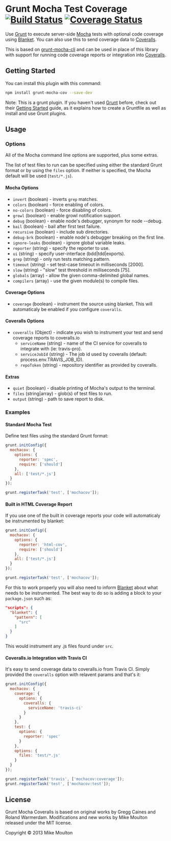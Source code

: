 # Grunt Mocha Test Coverage [![Build Status][travis-image]][travis] [![Coverage Status][coveralls-image]][coveralls]

Use [Grunt][] to execute server-side [Mocha][] tests with optional code coverage using [Blanket][]. You can also use this to send coverage data to [Coveralls][].

This is based on [grunt-mocha-cli][] and can be used in place of this library with support for running code coverage reports or integration into [Coveralls][].


Getting Started
---------------
You can install this plugin with this command:

```bash
npm install grunt-mocha-cov --save-dev
```

Note: This is a grunt plugin. If you haven't used [Grunt][] before, check out their [Getting Started][] guide, as it explains how to create a Gruntfile as well as install and use Grunt plugins.

Usage
-----

### Options ###
All of the Mocha command line options are supported, plus some extras.

The list of test files to run can be specified using either the standard Grunt format or by using the `files` option. If neither is specified, the Mocha default will be used (`test/*.js`).

#### Mocha Options ####
* `invert` (boolean) - inverts `grep` matches.
* `colors` (boolean) - force enabling of colors.
* `no-colors` (boolean) - force disabling of colors.
* `growl` (boolean) - enable growl notification support.
* `debug` (boolean) - enable node's debugger, synonym for node --debug.
* `bail` (boolean) - bail after first test failure.
* `recursive` (boolean) - include sub directories.
* `debug-brk` (boolean) - enable node's debugger breaking on the first line.
* `ignore-leaks` (boolean) - ignore global variable leaks.
* `reporter` (string) - specify the reporter to use.
* `ui` (string) - specify user-interface (bdd|tdd|exports).
* `grep` (string) - only run tests matching pattern.
* `timeout` (string) - set test-case timeout in milliseconds [2000].
* `slow` (string) - "slow" test threshold in milliseconds [75].
* `globals` (array) - allow the given comma-delimited global names.
* `compilers` (array) - use the given module(s) to compile files.

#### Coverage Options ####
* `coverage` (boolean) - instrument the source using blanket. This will automaticaly be enabled if you configure `coveralls`.

#### Coveralls Options ####
* `coveralls` (Object) - indicate you wish to instrument your test and send coverage reports to coveralls.io
  * `serviceName` (string) - name of the CI service for coveralls to integrate with (ie: travis-pro).
  * `serviceJobId` (string) - The job id used by coveralls (default: process.env.TRAVIS_JOB_ID).
  * `repoToken` (string) - repository identifier as provided by coveralls.

#### Extras ####
* `quiet` (boolean) - disable printing of Mocha's output to the terminal.
* `files` (string|array) - glob(s) of test files to run.
* `output` (string) - path to save report to disk.


### Examples ###

#### Standard Mocha Test ####

Define test files using the standard Grunt format:

```javascript
grunt.initConfig({
  mochacov: {
    options: {
      reporter: 'spec',
      require: ['should']
    },
    all: ['test/*.js']
  }
});

grunt.registerTask('test', ['mochacov']);
```

#### Built in HTML Coverage Report ####

If you use one of the built in coverage reports your code will automaticaly be instrumented by blanket:

```javascript
grunt.initConfig({
  mochacov: {
    options: {
      reporter: 'html-cov',
      require: ['should']
    },
    all: ['test/*.js']
  }
});

grunt.registerTask('test', ['mochacov']);
```

For this to work properly you will also need to inform [Blanket][] about what needs to be instrumented. The best way to do so is adding a block to your `package.json` such as:

```json
"scripts": {
  "blanket": {
    "pattern": [
      "src"
    ]
  }
}
```
This would instrument any .js files found under `src`.


#### Coveralls.io Integration with Travis CI ####

It's easy to send coverage data to coveralls.io from Travis CI. Simply provided the `coveralls` option with relavent params and that's it:

```javascript
grunt.initConfig({
  mochacov: {
    coverage: {
      options: {
        coveralls: {
          serviceName: 'travis-ci'
        }
      }
    },
    test: {
      options: {
        reporter: 'spec'
      }
    },
    options: {
      files: 'test/*.js'
    }
  }
});

grunt.registerTask('travis', ['mochacov:coverage']);
grunt.registerTask('test', ['mochacov:test']);
```

License
-------
Grunt Mocha Coveralls is based on original works by Gregg Caines and Roland Warmerdam.
Modifications and new works by Mike Moulton released under the MIT license.

Copyright © 2013 Mike Moulton


[Mocha]: http://visionmedia.github.com/mocha/
[Grunt]: http://gruntjs.com/
[Blanket]: http://blanketjs.org/
[Coveralls]: https://coveralls.io
[Getting Started]: http://gruntjs.com/getting-started
[grunt-mocha-cli]: https://github.com/Rowno/grunt-mocha-cli
[travis]: http://travis-ci.org/mmoulton/grunt-mocha-cov
[travis-image]: https://secure.travis-ci.org/mmoulton/grunt-mocha-cov.png?branch=master
[coveralls]: https://coveralls.io/r/mmoulton/grunt-mocha-cov
[coveralls-image]: https://coveralls.io/repos/mmoulton/grunt-mocha-cov/badge.png?branch=master
